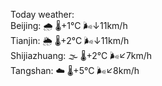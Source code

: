 Today weather:  
Beijing: 🌧   🌡️+1°C 🌬️↓11km/h  
Tianjin: 🌦   🌡️+2°C 🌬️↓11km/h  
Shijiazhuang: 🌫  🌡️+2°C 🌬️↙7km/h  
Tangshan: ☁️   🌡️+5°C 🌬️↙8km/h  
